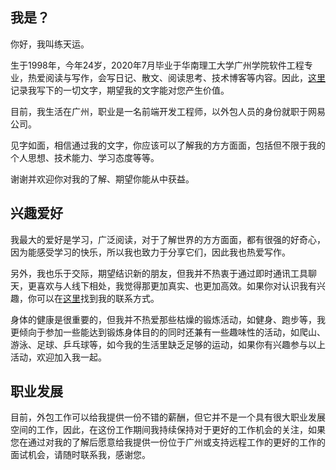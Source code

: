 ## 我是？

你好，我叫练天运。

生于1998年，今年24岁，2020年7月毕业于华南理工大学广州学院软件工程专业，热爱阅读与写作，会写日记、散文、阅读思考、技术博客等内容。因此，[这里](https://liantianyun.github.io/)记录我写下的一切文字，期望我的文字能对您产生价值。

目前，我生活在广州，职业是一名前端开发工程师，以外包人员的身份就职于网易公司。

见字如面，相信通过我的文字，你应该可以了解我的方方面面，包括但不限于我的个人思想、技术能力、学习态度等等。

谢谢并欢迎你对我的了解、期望你能从中获益。

## 兴趣爱好

我最大的爱好是学习，广泛阅读，对于了解世界的方方面面，都有很强的好奇心，因为能感受学习的快乐，所以我也致力于分享它们，因此我也热爱写作。

另外，我也乐于交际，期望结识新的朋友，但我并不热衷于通过即时通讯工具聊天，更喜欢与人线下相处，我觉得那更加真实、也更加高效。如果你对认识我有兴趣，你可以在[这里](/#联系我)找到我的联系方式。

身体的健康是很重要的，但我并不热爱那些枯燥的锻炼活动，如健身、跑步等，我更倾向于参加一些能达到锻炼身体目的的同时还兼有一些趣味性的活动，如爬山、游泳、足球、乒乓球等，如今我的生活里缺乏足够的运动，如果你有兴趣参与以上活动，欢迎加入我一起。
## 职业发展

目前，外包工作可以给我提供一份不错的薪酬，但它并不是一个具有很大职业发展空间的工作，因此，在这份工作期间我持续保持对于更好的工作机会的关注，如果您在通过对我的了解后愿意给我提供一份位于广州或支持远程工作的更好的工作的面试机会，请随时联系我，感谢您。

